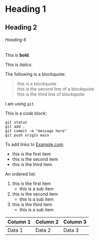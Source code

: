 # Heading 1

## Heading 2

###### Heading 6

This is **bold**.

This is *italics*.

The following is a blockquote:

>this is a blockquote  
>this is the second line of a blockquote  
>this is the third line of blockquote

I am using `git`.

This is a code block:

```
git status
git add .
git commit -m "message here"
git push origin main
```

To add links to [Example.com](https://www.example.com).

* this is the first item 
* this is the second item
* this is the third item

An ordered list:

1. this is the first item  
	- this is a sub item  
1. this is the second item  
	- this is a sub item  
1. this is the third item
	- this is a sub item  

| Column 1 | Column 2 | Column 3|
|----------|----------|---------|
| Data 1   | Data 2   | Data 3  |
